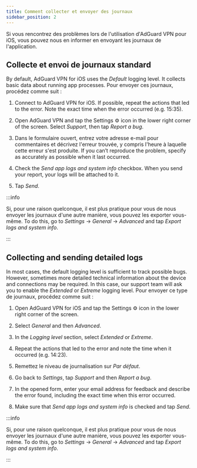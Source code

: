 ```yaml
---
title: Comment collecter et envoyer des journaux
sidebar_position: 2
---
```


Si vous rencontrez des problèmes lors de l'utilisation d'AdGuard VPN pour iOS, vous pouvez nous en informer en envoyant les journaux de l'application.

## Collecte et envoi de journaux standard

By default, AdGuard VPN for iOS uses the *Default* logging level. It collects basic data about running app processes. Pour envoyer ces journaux, procédez comme suit :

1. Connect to AdGuard VPN for iOS. If possible, repeat the actions that led to the error. Note the exact time when the error occurred (e.g. 15:35).

2. Open AdGuard VPN and tap the Settings ⚙ icon in the lower right corner of the screen. Select *Support*, then tap *Report a bug*.

3. Dans le formulaire ouvert, entrez votre adresse e-mail pour commentaires et décrivez l'erreur trouvée, y compris l'heure à laquelle cette erreur s'est produite. If you can’t reproduce the problem, specify as accurately as possible when it last occurred.

4. Check the *Send app logs and system info* checkbox. When you send your report, your logs will be attached to it.

5. Tap *Send*.

:::info

Si, pour une raison quelconque, il est plus pratique pour vous de nous envoyer les journaux d'une autre manière, vous pouvez les exporter vous-même. To do this, go to *Settings* → *General* → *Advanced* and tap *Export logs and system info*.

:::

## Collecting and sending detailed logs

In most cases, the default logging level is sufficient to track possible bugs. However, sometimes more detailed technical information about the device and connections may be required. In this case, our support team will ask you to enable the *Extended* or *Extreme* logging level. Pour envoyer ce type de journaux, procédez comme suit :

1. Open AdGuard VPN for iOS and tap the Settings ⚙ icon in the lower right corner of the screen.

2. Select *General* and then *Advanced*.

3. In the *Logging level* section, select *Extended* or *Extreme*.

4. Repeat the actions that led to the error and note the time when it occurred (e.g. 14:23).

5. Remettez le niveau de journalisation sur *Par défaut*.

6. Go back to *Settings*, tap *Support* and then *Report a bug*.

7. In the opened form, enter your email address for feedback and describe the error found, including the exact time when this error occurred.

8. Make sure that *Send app logs and system info* is checked and tap *Send*.

:::info

Si, pour une raison quelconque, il est plus pratique pour vous de nous envoyer les journaux d'une autre manière, vous pouvez les exporter vous-même. To do this, go to *Settings* → *General* → *Advanced* and tap *Export logs and system info*.

:::
